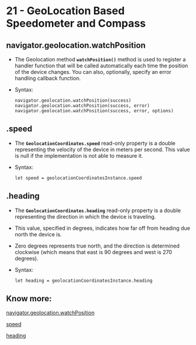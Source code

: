 # 21 - GeoLocation Based Speedometer and Compass

## navigator.geolocation.watchPosition
- The Geolocation method **`watchPosition()`** method is used to register a handler function that will be called automatically each time the position of the device changes. You can also, optionally, specify an error handling callback function.

- Syntax:
    ```
    navigator.geolocation.watchPosition(success)
    navigator.geolocation.watchPosition(success, error)
    navigator.geolocation.watchPosition(success, error, options)
    ```
    
## .speed
- The **`GeolocationCoordinates.speed`** read-only property is a double representing the velocity of the device in meters per second. This value is null if the implementation is not able to measure it.

- Syntax:
    ```
    let speed = geolocationCoordinatesInstance.speed
    ```

## .heading
- The **`GeolocationCoordinates.heading`** read-only property is a double representing the direction in which the device is traveling.

- This value, specified in degrees, indicates how far off from heading due north the device is. 

- Zero degrees represents true north, and the direction is determined clockwise (which means that east is 90 degrees and west is 270 degrees).
- Syntax:
    ```
    let heading = geolocationCoordinatesInstance.heading

    ```

## Know more:
[navigator.geolocation.watchPosition](https://developer.mozilla.org/en-US/docs/Web/API/Geolocation/watchPosition)

[speed](https://developer.mozilla.org/en-US/docs/Web/API/GeolocationCoordinates/speed)

[heading](https://developer.mozilla.org/en-US/docs/Web/API/GeolocationCoordinates/heading)
